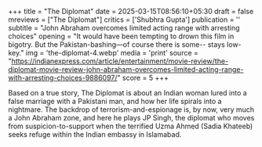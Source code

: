 +++
title = "The Diplomat"
date = 2025-03-15T08:56:10+05:30
draft = false
mreviews = ["The Diplomat"]
critics = ['Shubhra Gupta']
publication = ''
subtitle = "John Abraham overcomes limited acting range with arresting choices"
opening = "It would have been tempting to drown this film in bigotry. But the Pakistan-bashing—of course there is some-- stays low-key."
img = 'the-diplomat-4.webp'
media = 'print'
source = "https://indianexpress.com/article/entertainment/movie-review/the-diplomat-movie-review-john-abraham-overcomes-limited-acting-range-with-arresting-choices-9886097/"
score = 5
+++

Based on a true story, The Diplomat is about an Indian woman lured into a false marriage with a Pakistani man, and how her life spirals into a nightmare. The backdrop of terrorism-and-espionage is, by now, very much a John Abraham zone, and here he plays JP Singh, the diplomat who moves from suspicion-to-support when the terrified Uzma Ahmed (Sadia Khateeb) seeks refuge within the Indian embassy in Islamabad.
